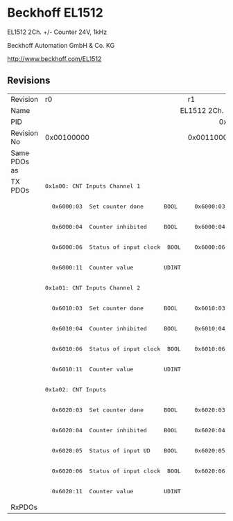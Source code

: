 # Beckhoff EL1512

EL1512 2Ch. +/- Counter 24V, 1kHz

Beckhoff Automation GmbH & Co. KG

http://www.beckhoff.com/EL1512

## Revisions
<table>
<tr >
<td>Revision</td>
<td>r0</td>
<td>r1</td>
<td>r2</td>
<td>r3</td>
<td>r4</td>
<td>r5</td>
</tr>
<tr >
<td>Name</td>
<td colspan=6 align="center">EL1512 2Ch. +/- Counter 24V, 1kHz</td>
</tr>
<tr >
<td>PID</td>
<td colspan=6 align="center">0x05e83052</td>
</tr>
<tr >
<td>Revision No</td>
<td>0x00100000</td>
<td>0x00110000</td>
<td>0x00120000</td>
<td>0x00130000</td>
<td>0x00140000</td>
<td>0x00150000</td>
</tr>
<tr >
<td>Same PDOs as</td>
<td colspan=6 align="center"></td>
</tr>
<tr class="txpdo pdosection">
<td rowspan=16 valign=top>TX PDOs</td>
<td colspan=6 align="left"><pre>0x1a00: CNT Inputs Channel 1</pre></td>
<td></td>
</tr>
<tr class="txpdo">
<td><pre>  0x6000:03  Set counter done      BOOL</pre></td>
<td colspan=5 align="left"><pre>  0x6000:03  Status__Set counter done  BOOL</pre></td>
</tr>
<tr class="txpdo">
<td><pre>  0x6000:04  Counter inhibited     BOOL</pre></td>
<td colspan=5 align="left"><pre>  0x6000:04  Status__Counter inhibited  BOOL</pre></td>
</tr>
<tr class="txpdo">
<td><pre>  0x6000:06  Status of input clock  BOOL</pre></td>
<td colspan=5 align="left"><pre>  0x6000:06  Status__Status of input clock  BOOL</pre></td>
</tr>
<tr class="txpdo">
<td colspan=6 align="left"><pre>  0x6000:11  Counter value         UDINT</pre></td>
</tr>
<tr class="txpdo pdosection">
<td colspan=6 align="left"><pre>0x1a01: CNT Inputs Channel 2</pre></td>
</tr>
<tr class="txpdo">
<td><pre>  0x6010:03  Set counter done      BOOL</pre></td>
<td colspan=5 align="left"><pre>  0x6010:03  Status__Set counter done  BOOL</pre></td>
</tr>
<tr class="txpdo">
<td><pre>  0x6010:04  Counter inhibited     BOOL</pre></td>
<td colspan=5 align="left"><pre>  0x6010:04  Status__Counter inhibited  BOOL</pre></td>
</tr>
<tr class="txpdo">
<td><pre>  0x6010:06  Status of input clock  BOOL</pre></td>
<td colspan=5 align="left"><pre>  0x6010:06  Status__Status of input clock  BOOL</pre></td>
</tr>
<tr class="txpdo">
<td colspan=6 align="left"><pre>  0x6010:11  Counter value         UDINT</pre></td>
</tr>
<tr class="txpdo pdosection">
<td colspan=6 align="left"><pre>0x1a02: CNT Inputs</pre></td>
</tr>
<tr class="txpdo">
<td><pre>  0x6020:03  Set counter done      BOOL</pre></td>
<td colspan=5 align="left"><pre>  0x6020:03  Status__Set counter done  BOOL</pre></td>
</tr>
<tr class="txpdo">
<td><pre>  0x6020:04  Counter inhibited     BOOL</pre></td>
<td colspan=5 align="left"><pre>  0x6020:04  Status__Counter inhibited  BOOL</pre></td>
</tr>
<tr class="txpdo">
<td><pre>  0x6020:05  Status of input UD    BOOL</pre></td>
<td colspan=5 align="left"><pre>  0x6020:05  Status__Status of input UD  BOOL</pre></td>
</tr>
<tr class="txpdo">
<td><pre>  0x6020:06  Status of input clock  BOOL</pre></td>
<td colspan=5 align="left"><pre>  0x6020:06  Status__Status of input clock  BOOL</pre></td>
</tr>
<tr class="txpdo">
<td colspan=6 align="left"><pre>  0x6020:11  Counter value         UDINT</pre></td>
</tr>
<tr >
<td>RxPDOs</td>
<td colspan=6 align="left"></td>
</tr>
</table>
